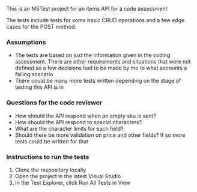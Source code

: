 This is an MSTest project for an items API for a code assessment

The tests include tests for some basic CRUD operations and a few edge cases for the POST method.

### Assumptions
* The tests are based on just the information given in the coding assessment. There are other requirements and situations that were not defined so a few decisions had to be made by me to what accounts a failing scenario
* There could be many more tests written depending on the stage of testing this API is in


### Questions for the code reviewer
* How should the API respond when an empty sku is sent?
* How should the API respond to special characters?
* What are the character limits for each field?
* Should there be more validation on price and other fields? If so more tests could be written for that

### Instructions to run the tests
1. Clone the respository locally
2. Open the project in the latest Visual Studio
3. In the Test Explorer, click Run All Tests in View
